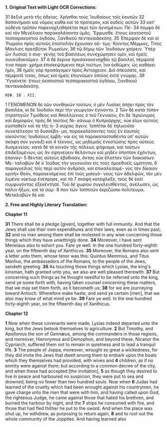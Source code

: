 **1. Original Text with Light OCR Corrections:**

31 δεξιά μετὰ τῆς ἀδείας. Χρῆσθαι τοὺς Ἰουδαίους τοῖς ἑαυτῶν
32 δαπανήμασι καὶ νόμοις καθὰ καὶ τὸ πρότερον, καὶ οὐδεὶς αὐτῶν
33 κατ’ οὐδένα τρόπον παρενοχληθήσεται περὶ τῶν ἠγνημένων. Πέ-
34 πομφα δὲ καὶ τὸν Μενέλαον παρακαλέσοντα ὑμᾶς. Ἔρρωσθε.
    ἔτους ἑκατοστοῦ τεσσαρακοστοῦ ὀγδόου, Ξανθικοῦ πεντεκαιδεκάτῃ.
35 Ἐπεμψαν δὲ καὶ οἱ Ῥωμαῖοι πρὸς αὐτοὺς ἐπιστολὴν ἔχουσαν οὕ-
    τως· Κοίντος Μέμμιος, Τίτος Μάνλιος πρεσβύται Ῥωμαίων,
36 τῷ δήμῳ τῶν Ἰουδαίων χαίρειν. Ὑπὲρ ὧν Λυσίας ὁ συγ-
    γενὴς τοῦ βασιλέως συνεχώρησεν ὑμῖν, καὶ ἡμεῖς συνευδοκοῦμεν.
37 ἃ δὲ ἔκρινε προσανανενηχθαι τῷ βασιλεῖ, πέμψατέ τινα παρα-
    χρῆμα ἐπισκεψάμενοι περὶ τούτων, ἵνα ἐκθῶμεν, ὡς καθήκει ἡμῖν,
38 ἡμεῖς γὰρ προσάγομεν πρὸς Ἀντιόχειαν. Διὸ σπεύσατε, καὶ
    πέμψατέ τινας, ὅπως καὶ ἡμεῖς ἐπιγνῶμεν ὁποίας ἐστὲ γνώμης.
39 Ὑγιαίνετε· ἔτους ἑκατοστοῦ τεσσαρακοστοῦ ὀγδόου, Ξανθικοῦ
    πεντεκαιδεκάτῃ.

    ΚΕΦ. ΙΒ΄. ΧΙΙ.

1 ΓΕΝΟΜΕΝΩΝ δὲ τῶν συνθηκῶν τούτων, ὁ μὲν Λυσίας ἀπῄει
    πρὸς τὸν βασιλέα, οἱ δὲ Ἰουδαῖοι περὶ τὴν γεωργίαν ἐγίνοντο.
2 Τῶν δὲ κατὰ τόπον στρατηγῶν Τιμόθεος καὶ Ἀπολλώνιος ὁ τοῦ
    Γενναίου, ἔτι δὲ Ἱερώνυμος καὶ Δημοφῶν, πρὸς δὲ τούτοις Νι-
    κάνωρ ὁ Κυπριάρχης, οὐκ εἴων αὐτοὺς εὐσταθεῖν καὶ τὰ τῆς ἡ-
3 συχίας ἄγειν. Ἰοππῖται δὲ τηλικοῦτο συνετέλεσαν τὸ δυσσέβη-
    μα, παρακαλέσαντες τοὺς ἐν ἑαυτοῖς οἰκοῦντας Ἰουδαίους ἐμβῆ-
    ναι εἰς τὰ παρακατασταθέντα ὑπ’ αὐτῶν σκάφη σὺν γυναιξὶ καὶ
4 τέκνοις, ὡς μηδεμιᾶς ἐνεστώσης πρὸς αὐτοὺς δυσμενείας· κατὰ
    δὲ τὸ κοινὸν τῆς πόλεως ψήφισμα, καὶ τούτων ἐπιδεξαμένων,
    ὡς ἂν εἰρηνεύειν θελόντων καὶ μηδὲν ὕποπτον ἐχόντων, ἐπαναγ-
5 θέντας αὐτοὺς ἐβύθισαν, ὄντας οὐκ ἔλαττον τῶν διακοσίων. Με-
    ταλαβὼν δὲ ὁ Ἰούδας τὴν γεγονυῖαν εἰς τοὺς ὁμοεθνεῖς ὠμότητα,
6 παραγγείλας τοῖς περὶ αὐτὸν ἀνδράσι, καὶ ἐπικαλεσαμέ-
    νος τὸν δίκαιον κριτὴν Θεὸν, παραγενόμενος ἐπὶ τοὺς μισογό-
    νους τῶν ἀδελφῶν, τὸν μὲν λιμένα νύκτωρ ἐνέπρησε, καὶ τὰ
7 σκάφη κατέφλεξε, τοὺς δὲ ἐκεῖ συμφυγόντας ἐξεκέντησε. Τοῦ
    δὲ χωρίου συγκλεισθέντος, ἀνέλυσεν, ὡς πάλιν ἥξων, καὶ τὸ σύμ-
8 παν τῶν Ἰοππιτῶν ἐκριζῶσαι πολίτευμα. Μεταλαβὼν δὲ καὶ

**2. Free and Highly Literary Translation:**

**Chapter 11**

**31** There shall be a pledge [given], together with full immunity. And that the Jews shall use their own expenditures and their laws, even as in times past;
**32** and no man among them shall be molested in any wise concerning those things which they have unwittingly done.
**34** Moreover, I have sent Menelaus also to exhort you. Fare ye well. In the one hundred forty-eighth year, on the fifteenth day of Xanthicus.
**35** Moreover, the Romans also sent a letter unto them, whose tenor was this: Quintus Memmius, and Titus Manlius, the ambassadors of the Romans, to the people of the Jews, sendeth greeting.
**36** As touching those things which Lysias, the king's kinsman, hath granted unto you, we also are well pleased therewith.
**37** But concerning such things as he thought needful to be referred unto the king, send ye some forth with, having taken counsel concerning these matters, that we may set them forth, as it becometh us;
**38** for we are journeying toward Antioch. Wherefore make haste, and send ye certain [men], that we also may know of what mind ye be.
**39** Fare ye well. In the one hundred forty-eighth year, on the fifteenth day of Xanthicus.

**Chapter 12**

**1** Now when these covenants were made, Lysias indeed departed unto the king, but the Jews betook themselves to agriculture.
**2** But Timothy, and Apollonius the son of Gennæus, among the commanders in those regions, and moreover, Hieronymus and Demophon, and beyond these, Nicanor the Cypriarch, suffered them not to remain in quietness and to lead a tranquil life.
**3** The people of Joppa, moreover, wrought so great a wickedness, for they did invite the Jews that dwelt among them to embark upon the boats which they themselves had provided, with wives and
**4** children, as if no enmity were against them; but according to a common decree of the city, and when these had accepted [the invitation],
**5** as though they desired to live in peace and harboured no suspicion, they were put to sea and drowned, being no fewer than two hundred souls. Now when
**6** Judas had learned of the cruelty which had been wrought against his countrymen, he gave charge unto the men that were with him, and having called upon God, the righteous Judge, he came against those that hated his brethren, and burned the harbour by night, and the
**7** ships he consumed with fire, and those that had fled thither he put to the sword. And when the place was shut up, he withdrew, as purposing to return again,
**8** and to root out the whole community of the Joppites. And having learned also